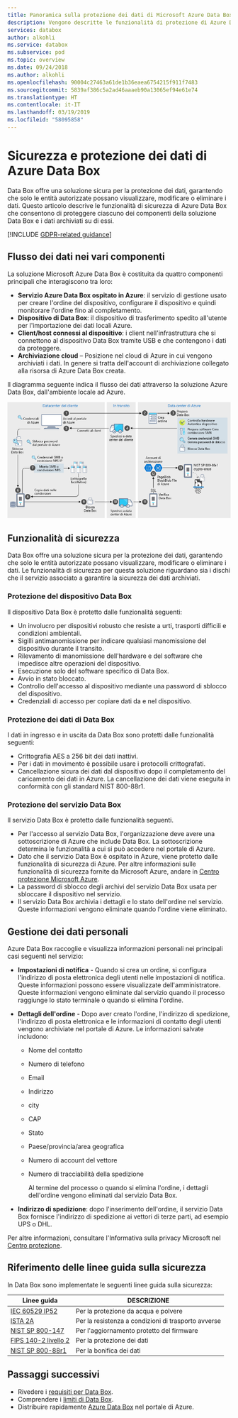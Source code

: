 ```yaml
---
title: Panoramica sulla protezione dei dati di Microsoft Azure Data Box | Microsoft Docs
description: Vengono descritte le funzionalità di protezione di Azure Data Box per il dispositivo, il servizio e i dati che risiedono in Data Box
services: databox
author: alkohli
ms.service: databox
ms.subservice: pod
ms.topic: overview
ms.date: 09/24/2018
ms.author: alkohli
ms.openlocfilehash: 90004c27463a61de1b36eaea6754215f911f7483
ms.sourcegitcommit: 5839af386c5a2ad46aaaeb90a13065ef94e61e74
ms.translationtype: HT
ms.contentlocale: it-IT
ms.lasthandoff: 03/19/2019
ms.locfileid: "58095858"
---
```

# <a name="azure-data-box-security-and-data-protection"></a>Sicurezza e protezione dei dati di Azure Data Box

Data Box offre una soluzione sicura per la protezione dei dati, garantendo che solo le entità autorizzate possano visualizzare, modificare o eliminare i dati. Questo articolo descrive le funzionalità di sicurezza di Azure Data Box che consentono di proteggere ciascuno dei componenti della soluzione Data Box e i dati archiviati su di essi. 

[!INCLUDE [GDPR-related guidance](../../includes/gdpr-intro-sentence.md)]

## <a name="data-flow-through-components"></a>Flusso dei dati nei vari componenti

La soluzione Microsoft Azure Data Box è costituita da quattro componenti principali che interagiscono tra loro:

- **Servizio Azure Data Box ospitato in Azure**: il servizio di gestione usato per creare l'ordine del dispositivo, configurare il dispositivo e quindi monitorare l'ordine fino al completamento.
- **Dispositivo di Data Box**: il dispositivo di trasferimento spedito all'utente per l'importazione dei dati locali Azure. 
- **Client/host connessi al dispositivo**: i client nell'infrastruttura che si connettono al dispositivo Data Box tramite USB e che contengono i dati da proteggere.
- **Archiviazione cloud** – Posizione nel cloud di Azure in cui vengono archiviati i dati. In genere si tratta dell'account di archiviazione collegato alla risorsa di Azure Data Box creata.

Il diagramma seguente indica il flusso dei dati attraverso la soluzione Azure Data Box, dall'ambiente locale ad Azure.

![Sicurezza di Data Box](media/data-box-security/data-box-security-2.png)

## <a name="security-features"></a>Funzionalità di sicurezza

Data Box offre una soluzione sicura per la protezione dei dati, garantendo che solo le entità autorizzate possano visualizzare, modificare o eliminare i dati. Le funzionalità di sicurezza per questa soluzione riguardano sia i dischi che il servizio associato a garantire la sicurezza dei dati archiviati. 

### <a name="data-box-device-protection"></a>Protezione del dispositivo Data Box

Il dispositivo Data Box è protetto dalle funzionalità seguenti:

- Un involucro per dispositivi robusto che resiste a urti, trasporti difficili e condizioni ambientali. 
- Sigilli antimanomissione per indicare qualsiasi manomissione del dispositivo durante il transito.
- Rilevamento di manomissione dell'hardware e del software che impedisce altre operazioni del dispositivo.
- Esecuzione solo del software specifico di Data Box.
- Avvio in stato bloccato.
- Controllo dell'accesso al dispositivo mediante una password di sblocco del dispositivo.
- Credenziali di accesso per copiare dati da e nel dispositivo.

### <a name="data-box-data-protection"></a>Protezione dei dati di Data Box

I dati in ingresso e in uscita da Data Box sono protetti dalle funzionalità seguenti:

- Crittografia AES a 256 bit dei dati inattivi. 
- Per i dati in movimento è possibile usare i protocolli crittografati.
- Cancellazione sicura dei dati dal dispositivo dopo il completamento del caricamento dei dati in Azure. La cancellazione dei dati viene eseguita in conformità con gli standard NIST 800-88r1.

### <a name="data-box-service-protection"></a>Protezione del servizio Data Box

Il servizio Data Box è protetto dalle funzionalità seguenti.

- Per l'accesso al servizio Data Box, l'organizzazione deve avere una sottoscrizione di Azure che include Data Box. La sottoscrizione determina le funzionalità a cui si può accedere nel portale di Azure.
- Dato che il servizio Data Box è ospitato in Azure, viene protetto dalle funzionalità di sicurezza di Azure. Per altre informazioni sulle funzionalità di sicurezza fornite da Microsoft Azure, andare in [Centro protezione Microsoft Azure](https://www.microsoft.com/TrustCenter/Security/default.aspx). 
- La password di sblocco degli archivi del servizio Data Box usata per sbloccare il dispositivo nel servizio. 
- Il servizio Data Box archivia i dettagli e lo stato dell'ordine nel servizio. Queste informazioni vengono eliminate quando l'ordine viene eliminato. 

## <a name="managing-personal-data"></a>Gestione dei dati personali

Azure Data Box raccoglie e visualizza informazioni personali nei principali casi seguenti nel servizio:

- **Impostazioni di notifica** - Quando si crea un ordine, si configura l'indirizzo di posta elettronica degli utenti nelle impostazioni di notifica. Queste informazioni possono essere visualizzate dell'amministratore. Queste informazioni vengono eliminate dal servizio quando il processo raggiunge lo stato terminale o quando si elimina l'ordine.

- **Dettagli dell'ordine** - Dopo aver creato l'ordine, l'indirizzo di spedizione, l'indirizzo di posta elettronica e le informazioni di contatto degli utenti vengono archiviate nel portale di Azure. Le informazioni salvate includono:

  - Nome del contatto
  - Numero di telefono
  - Email
  - Indirizzo
  - city
  - CAP
  - Stato
  - Paese/provincia/area geografica
  - Numero di account del vettore
  - Numero di tracciabilità della spedizione

    Al termine del processo o quando si elimina l'ordine, i dettagli dell'ordine vengono eliminati dal servizio Data Box.

- **Indirizzo di spedizione**: dopo l'inserimento dell'ordine, il servizio Data Box fornisce l'indirizzo di spedizione ai vettori di terze parti, ad esempio UPS o DHL. 

Per altre informazioni, consultare l'Informativa sulla privacy Microsoft nel [Centro protezione](https://www.microsoft.com/trustcenter).


## <a name="security-guidelines-reference"></a>Riferimento delle linee guida sulla sicurezza

In Data Box sono implementate le seguenti linee guida sulla sicurezza: 

|Linee guida   |DESCRIZIONE   |
|---------|---------|
|[IEC 60529 IP52](https://www.iec.ch/)    | Per la protezione da acqua e polvere         |
|[ISTA 2A](https://ista.org/docs/2Aoverview.pdf)     | Per la resistenza a condizioni di trasporto avverse          |
|[NIST SP 800-147](https://nvlpubs.nist.gov/nistpubs/Legacy/SP/nistspecialpublication800-147.pdf)      | Per l'aggiornamento protetto del firmware         |
|[FIPS 140-2 livello 2](https://csrc.nist.gov/csrc/media/publications/fips/140/2/final/documents/fips1402.pdf)      | Per la protezione dei dati         |
|[NIST SP 800-88r1](https://nvlpubs.nist.gov/nistpubs/SpecialPublications/NIST.SP.800-88r1.pdf)      | Per la bonifica dei dati         |

## <a name="next-steps"></a>Passaggi successivi

- Rivedere i [requisiti per Data Box](data-box-system-requirements.md).
- Comprendere i [limiti di Data Box](data-box-limits.md).
- Distribuire rapidamente [Azure Data Box](data-box-quickstart-portal.md) nel portale di Azure.
